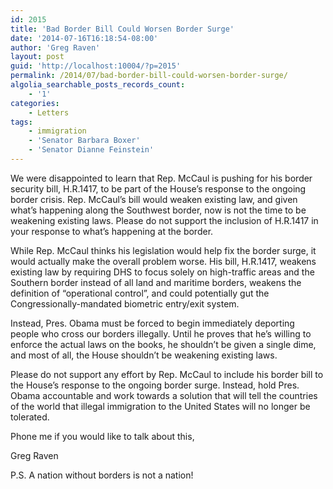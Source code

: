 ```yaml
---
id: 2015
title: 'Bad Border Bill Could Worsen Border Surge'
date: '2014-07-16T16:18:54-08:00'
author: 'Greg Raven'
layout: post
guid: 'http://localhost:10004/?p=2015'
permalink: /2014/07/bad-border-bill-could-worsen-border-surge/
algolia_searchable_posts_records_count:
    - '1'
categories:
    - Letters
tags:
    - immigration
    - 'Senator Barbara Boxer'
    - 'Senator Dianne Feinstein'
---
```


We were disappointed to learn that Rep. McCaul is pushing for his border security bill, H.R.1417, to be part of the House’s response to the ongoing border crisis. Rep. McCaul’s bill would weaken existing law, and given what’s happening along the Southwest border, now is not the time to be weakening existing laws. Please do not support the inclusion of H.R.1417 in your response to what’s happening at the border.

While Rep. McCaul thinks his legislation would help fix the border surge, it would actually make the overall problem worse. His bill, H.R.1417, weakens existing law by requiring DHS to focus solely on high-traffic areas and the Southern border instead of all land and maritime borders, weakens the definition of “operational control”, and could potentially gut the Congressionally-mandated biometric entry/exit system.

Instead, Pres. Obama must be forced to begin immediately deporting people who cross our borders illegally. Until he proves that he’s willing to enforce the actual laws on the books, he shouldn’t be given a single dime, and most of all, the House shouldn’t be weakening existing laws.

Please do not support any effort by Rep. McCaul to include his border bill to the House’s response to the ongoing border surge. Instead, hold Pres. Obama accountable and work towards a solution that will tell the countries of the world that illegal immigration to the United States will no longer be tolerated.

Phone me if you would like to talk about this,

Greg Raven

P.S. A nation without borders is not a nation!